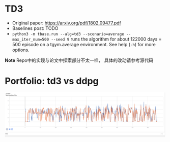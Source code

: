 # TD3

- Original paper: <https://arxiv.org/pdf/1802.09477.pdf>
- Baselines post: TODO
- `python3 -m tbase.run --alg=td3 --scenario=average --max_iter_num=500 --seed 9` runs the algorithm for about 122000 days = 500 episode on a tgym.average environment. See help (`-h`) for more options.

**Note**
Repo中的实现与论文中探索部分不太一样， 具体的改动请参考源代码

# Portfolio: td3 vs ddpg

![td3_vs_ddpg](images/td3_vs_ddpg.png)

